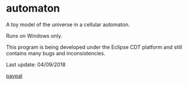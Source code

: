 # automaton
A toy model of the universe in a cellular automaton.

Runs on Windows only.

This program is being developed under the Eclipse CDT platform and still contains many bugs and inconsistencies.

Last update: 04/09/2018


[paypal](https://rawgit.com/automaton3d/automaton/master/donate.html)
